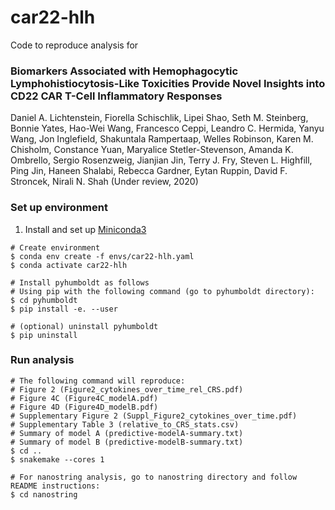 # car22-hlh
Code to reproduce analysis for 

### Biomarkers Associated with Hemophagocytic Lymphohistiocytosis-Like Toxicities Provide Novel Insights into CD22 CAR T-Cell Inflammatory Responses
Daniel A. Lichtenstein, Fiorella Schischlik, Lipei Shao, Seth M. Steinberg, Bonnie Yates, Hao-Wei Wang, Francesco Ceppi, Leandro C. Hermida, Yanyu Wang, Jon Inglefield, Shakuntala Rampertaap, Welles Robinson, Karen M. Chisholm, Constance Yuan, Maryalice Stetler-Stevenson, Amanda K. Ombrello, Sergio Rosenzweig, Jianjian Jin, Terry J. Fry, Steven L. Highfill, Ping Jin, Haneen Shalabi, Rebecca Gardner, Eytan Ruppin, David F. Stroncek, Nirali N. Shah (Under review, 2020)

### Set up environment
1. Install and set up [Miniconda3](https://docs.conda.io/en/latest/miniconda.html)
```
# Create environment
$ conda env create -f envs/car22-hlh.yaml
$ conda activate car22-hlh

# Install pyhumboldt as follows
# Using pip with the following command (go to pyhumboldt directory):
$ cd pyhumboldt
$ pip install -e. --user

# (optional) uninstall pyhumboldt
$ pip uninstall
```

###  Run analysis
```
# The following command will reproduce:
# Figure 2 (Figure2_cytokines_over_time_rel_CRS.pdf)
# Figure 4C (Figure4C_modelA.pdf)
# Figure 4D (Figure4D_modelB.pdf)
# Supplementary Figure 2 (Suppl_Figure2_cytokines_over_time.pdf)
# Supplementary Table 3 (relative_to_CRS_stats.csv)
# Summary of model A (predictive-modelA-summary.txt)
# Summary of model B (predictive-modelB-summary.txt)
$ cd ..
$ snakemake --cores 1

# For nanostring analysis, go to nanostring directory and follow README instructions:
$ cd nanostring
```

